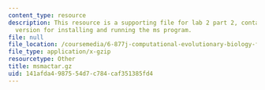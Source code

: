 ```yaml
---
content_type: resource
description: This resource is a supporting file for lab 2 part 2, contains Macintosh
  version for installing and running the ms program.
file: null
file_location: /coursemedia/6-877j-computational-evolutionary-biology-fall-2005/141afda4987554d7c784caf351385fd4_msmactar.gz
file_type: application/x-gzip
resourcetype: Other
title: msmactar.gz
uid: 141afda4-9875-54d7-c784-caf351385fd4
---
```

